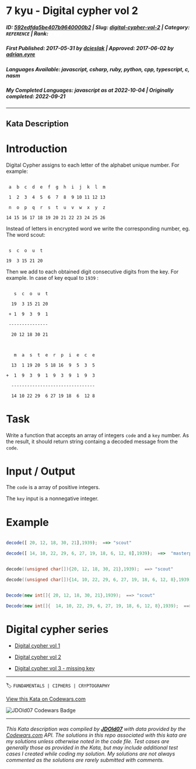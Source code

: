 # 7 kyu - Digital cypher vol 2

##### **ID**: [592edfda5be407b9640000b2](https://www.codewars.com/kata/592edfda5be407b9640000b2) | **Slug**: [digital-cypher-vol-2](https://www.codewars.com/kata/592edfda5be407b9640000b2) | **Category**: `REFERENCE` | **Rank**: <span style="color:white">7 kyu</span>

##### **First Published**: 2017-05-31 ***by*** [dcieslak](https://www.codewars.com/users/dcieslak) | **Approved**: 2017-06-02 ***by*** [adrian.eyre](https://www.codewars.com/users/adrian.eyre)

##### **Languages Available**: javascript, csharp, ruby, python, cpp, typescript, c, nasm

##### **My Completed Languages**: javascript ***as at*** 2022-10-04 | **Originally completed**: 2022-09-21

---

## Kata Description


# Introduction 



Digital Cypher assigns to each letter of the alphabet unique number. For example:



```

 a  b  c  d  e  f  g  h  i  j  k  l  m

 1  2  3  4  5  6  7  8  9 10 11 12 13

 n  o  p  q  r  s  t  u  v  w  x  y  z

14 15 16 17 18 19 20 21 22 23 24 25 26

```



Instead of letters in encrypted word we write the corresponding number, eg. The word scout:



```

 s  c  o  u  t

19  3 15 21 20

```

Then we add to each obtained digit consecutive digits from the key. For example. In case of key equal to `1939` :



```

   s  c  o  u  t

  19  3 15 21 20

 + 1  9  3  9  1

 ---------------

  20 12 18 30 21

  

   m  a  s  t  e  r  p  i  e  c  e

  13  1 19 20  5 18 16  9  5  3  5

+  1  9  3  9  1  9  3  9  1  9  3

  --------------------------------

  14 10 22 29  6 27 19 18  6  12 8

```



# Task



Write a function that accepts an array of integers `code` and a `key` number. As the result, it should return string containg a decoded message from the `code`.



# Input / Output



The `code` is a array of positive integers.<br/>

The `key` input is a nonnegative integer.



# Example



``` javascript

decode([ 20, 12, 18, 30, 21],1939);  ==> "scout"

decode([ 14, 10, 22, 29, 6, 27, 19, 18, 6, 12, 8],1939);  ==>  "masterpiece"

```

```c

decode((unsigned char[]){20, 12, 18, 30, 21},1939);  ==> "scout"

decode((unsigned char[]){14, 10, 22, 29, 6, 27, 19, 18, 6, 12, 8},1939);  ==>  "masterpiece"

```

```csharp

Decode(new int[]{ 20, 12, 18, 30, 21},1939);  ==> "scout"

Decode(new int[]{  14, 10, 22, 29, 6, 27, 19, 18, 6, 12, 8},1939);  ==>  "masterpiece"

```



# Digital cypher series

- [Digital cypher vol 1](https://www.codewars.com/kata/592e830e043b99888600002d)

- [Digital cypher vol 2](https://www.codewars.com/kata/592edfda5be407b9640000b2)

- [Digital cypher vol 3 - missing key](https://www.codewars.com/kata/5930d8a4b8c2d9e11500002a)

---


🏷 `FUNDAMENTALS | CIPHERS | CRYPTOGRAPHY`


[View this Kata on Codewars.com](https://www.codewars.com/kata/592edfda5be407b9640000b2)

![](https://www.codewars.com/users/jdold07/badges/large "JDOld07 Codewars Badge")

---

###### *This Kata description was compiled by [**JDOld07**](https://tpstech.dev) with data provided by the [Codewars.com](https://www.codewars.com) API.  The solutions in this repo associated with this kata are my solutions unless otherwise noted in the code file.  Test cases are generally those as provided in the Kata, but may include additional test cases I created while coding my solution.  My solutions are not always commented as the solutions are rarely submitted with comments.*
